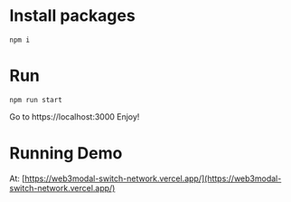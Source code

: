 # Install packages
```
npm i
```

# Run
```
npm run start
```
Go to https://localhost:3000
Enjoy!

# Running Demo
At: [https://web3modal-switch-network.vercel.app/](https://web3modal-switch-network.vercel.app/)